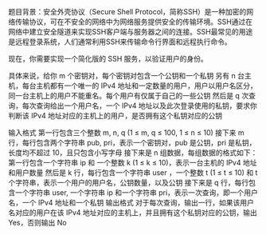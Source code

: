 题目背景：安全外壳协议（Secure Shell Protocol，简称SSH）是一种加密的网络传输协议，可在不安全的网络中为网络服务提供安全的传输环境。SSH通过在网络中建立安全隧道来实现SSH客户端与服务器之间的连接。SSH最常见的用途是远程登录系统，人们通常利用SSH来传输命令行界面和远程执行命令。

现在，你需要实现一个简化版的 SSH 服务，以验证用户的身份。

具体来说，给你 m 个密钥对，每个密钥对包含一个公钥和一个私钥
另有 n 台主机，每台主机都有一个唯一的 IPv4 地址和一定数量的用户，用户以用户名区分，同一台主机上的用户不能重名。每个用户有仅属于自己的一些公钥
然后是 q 次查询，每次查询给出一个用户名，一个 IPv4 地址以及此次登录使用的私钥，要求你判断该 IPv4 地址对应的主机上的用户，是否拥有这个私钥对应的公钥

输入格式
第一行包含三个整数 m, n, q (1 ≤ m, q ≤ 100, 1 ≤ n ≤ 10)
接下来 m 行，每行包含两个字符串 pub, pri，表示一个密钥对，pub 是公钥，pri 是私钥，长度均不超过 10，且只包含小写字母
接下来是 n 组数据，每组数据的格式如下：
第一行包含一个字符串 ip 和 一个整数 k (1 ≤ k ≤ 10)，表示一台主机的 IPv4 地址和用户数量
然后是 k 行，每行包含一个字符串 user ，一个整数 t (1 ≤ t ≤ 10) 和 t 个字符串，表示一个用户的用户名，公钥数量，以及公钥
接下来是 q 行，每行包含一个字符串 user, 一个字符串 ip 和一个字符串 pri，表示一次查询，即一个用户名，一个 IPv4 地址和一个私钥
输出格式
对于每次查询，输出一行，如果该用户名对应的用户在该 IPv4 地址对应的主机上，并且拥有这个私钥对应的公钥，输出 Yes，否则输出 No